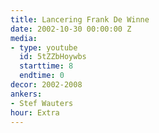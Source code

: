 ```yaml
---
title: Lancering Frank De Winne
date: 2002-10-30 00:00:00 Z
media:
- type: youtube
  id: 5tZZbHoywbs
  starttime: 8
  endtime: 0
decor: 2002-2008
ankers:
- Stef Wauters
hour: Extra
---
```



